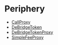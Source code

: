 # Periphery

* [CallProxy](callproxy.md)
* [DeBridgeToken](debridgetoken.md)
* [DeBridgeTokenProxy](debridgetokenproxy.md)
* [SimpleFeeProxy](simplefeeproxy.md)
